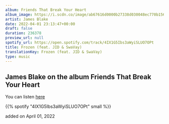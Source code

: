 ```yaml
---
album: Friends That Break Your Heart
album_image: https://i.scdn.co/image/ab67616d0000b27338d030048ec770b15633dbc1
artist: James Blake
date: 2022-04-01 23:13:47+00:00
draft: false
duration: 236378
preview_url: null
spotify_url: https://open.spotify.com/track/4IX1G5Ibs3aWyiSLUO7OPt
title: Frozen (feat. JID & SwaVay)
translationKey: Frozen (feat. JID & SwaVay)
type: music
---
```


## James Blake on the album Friends That Break Your Heart

You can listen [here](https://open.spotify.com/track/4IX1G5Ibs3aWyiSLUO7OPt)

{{% spotify "4IX1G5Ibs3aWyiSLUO7OPt" small %}}

added on April 01, 2022